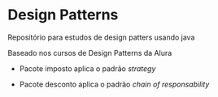 # Design Patterns
Repositório para estudos de design patters usando java 

Baseado nos cursos de Design Patterns da Alura 

- Pacote imposto aplica o padrão *strategy*

- Pacote desconto aplica o padrão *chain of responsability*